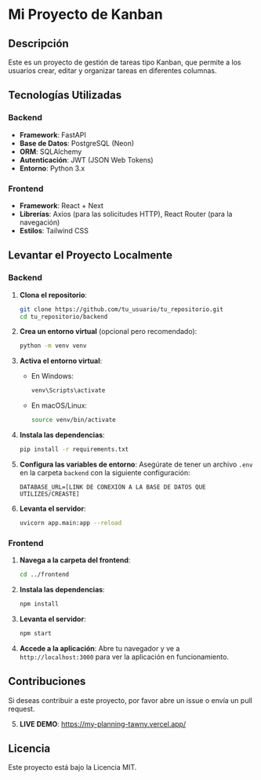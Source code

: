 # Mi Proyecto de Kanban

## Descripción
Este es un proyecto de gestión de tareas tipo Kanban, que permite a los usuarios crear, editar y organizar tareas en diferentes columnas.

## Tecnologías Utilizadas

### Backend
- **Framework**: FastAPI
- **Base de Datos**: PostgreSQL (Neon)
- **ORM**: SQLAlchemy
- **Autenticación**: JWT (JSON Web Tokens)
- **Entorno**: Python 3.x

### Frontend
- **Framework**: React + Next
- **Librerías**: Axios (para las solicitudes HTTP), React Router (para la navegación)
- **Estilos**: Tailwind CSS 
  
## Levantar el Proyecto Localmente

### Backend

1. **Clona el repositorio**:
   ```bash
   git clone https://github.com/tu_usuario/tu_repositorio.git
   cd tu_repositorio/backend
   ```

2. **Crea un entorno virtual** (opcional pero recomendado):
   ```bash
   python -m venv venv
   ```

3. **Activa el entorno virtual**:
   - En Windows:
     ```bash
     venv\Scripts\activate
     ```
   - En macOS/Linux:
     ```bash
     source venv/bin/activate
     ```

4. **Instala las dependencias**:
   ```bash
   pip install -r requirements.txt
   ```

5. **Configura las variables de entorno**:
   Asegúrate de tener un archivo `.env` en la carpeta `backend` con la siguiente configuración:
   ```plaintext
   DATABASE_URL=[LINK DE CONEXIÓN A LA BASE DE DATOS QUE UTILIZES/CREASTE]
   ```

6. **Levanta el servidor**:
   ```bash
   uvicorn app.main:app --reload
   ```

### Frontend

1. **Navega a la carpeta del frontend**:
   ```bash
   cd ../frontend
   ```

2. **Instala las dependencias**:
   ```bash
   npm install
   ```

3. **Levanta el servidor**:
   ```bash
   npm start
   ```

4. **Accede a la aplicación**:
   Abre tu navegador y ve a `http://localhost:3000` para ver la aplicación en funcionamiento.

## Contribuciones
Si deseas contribuir a este proyecto, por favor abre un issue o envía un pull request.

5. **LIVE DEMO**:
   https://my-planning-tawny.vercel.app/

## Licencia
Este proyecto está bajo la Licencia MIT.

